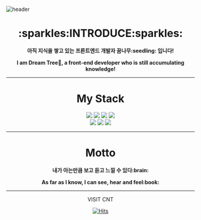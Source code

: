 ![header](https://capsule-render.vercel.app/api?type=wave&color=F0F8FF&height=300&section=header&text=WoonRin%20Lee&fontSize=90)

<h1 align="center">:sparkles:INTRODUCE:sparkles:</h1>
<p align="center"><b>아직 지식을 쌓고 있는 프론트엔드 개발자 꿈나무:seedling: 입니다!</b></p>
<p align="center"><b>I am Dream Tree🌱, a front-end developer who is still accumulating knowledge!</b></p>



___

<div align="center"><h1>My Stack</h1>
    
  <div align="center">
      <img src="https://img.shields.io/badge/C-A8B9CC?style=for-the-badge&logo=c&logoColor=white"> 
      <img src="https://img.shields.io/badge/html5-E34F26?style=for-the-badge&logo=html5&logoColor=white"> 
      <img src="https://img.shields.io/badge/css-1572B6?style=for-the-badge&logo=css3&logoColor=white"> 
      <img src="https://img.shields.io/badge/javascript-F7DF1E?style=for-the-badge&logo=javascript&logoColor=black"><br>
      <img src="https://img.shields.io/badge/github-181717?style=for-the-badge&logo=github&logoColor=white">
      <img src="https://img.shields.io/badge/git-F05032?style=for-the-badge&logo=git&logoColor=white">
      <img src="https://img.shields.io/badge/fontawesome-339AF0?style=for-the-badge&logo=fontawesome&logoColor=white">

___
<h1 align="center">Motto</h1>
      <p align="center"><b>내가 아는만큼 보고 듣고 느낄 수 있다:brain:</b></p>
      <p align="center"><b>As far as I know, I can see, hear and feel:book:</b></p> 
      
___
      
VISIT CNT

[![Hits](https://hits.seeyoufarm.com/api/count/incr/badge.svg?url=https%3A%2F%2Fgithub.com%2Flikegitman&count_bg=%2379C83D&title_bg=%23555555&icon=&icon_color=%23E7E7E7&title=hits&edge_flat=false)](https://hits.seeyoufarm.com)
  </div>
</div>
